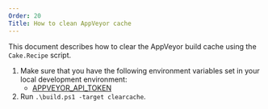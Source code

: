 ```yaml
---
Order: 20
Title: How to clean AppVeyor cache
---
```


This document describes how to clear the AppVeyor build cache using the `Cake.Recipe` script.

1. Make sure that you have the following environment variables set in your local development environment:
   * [APPVEYOR_API_TOKEN](../fundamentals/environment-variables#appveyor_api_token)
2. Run `.\build.ps1 -target clearcache`.